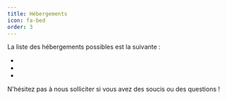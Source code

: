 ```yaml
---
title: Hébergements
icon: fa-bed
order: 3
---
```


La liste des hébergements possibles est la suivante :

-
-
-

N'hésitez pas à nous solliciter si vous avez des soucis ou des questions !